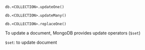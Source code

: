 



`db.<COLLECTION>.updateOne()`

`db.<COLLECTION>.updateMany()`

`db.<COLLECTION>.replaceOne()`



To update a document, MongoDB provides update operators (``$set``)


```$set```: to update document
